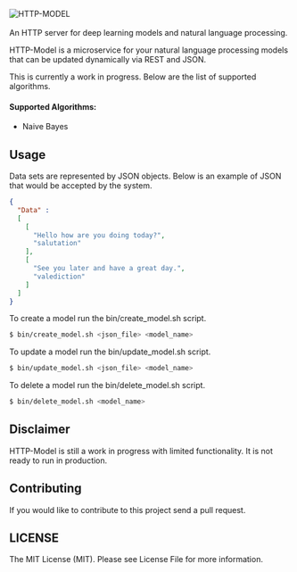 ![HTTP-MODEL](https://github.com/lukebrains/http-model/blob/master/logo/http_model.png "HTTP-Model")
<br/><br/>
An HTTP server for deep learning models and natural language processing.

HTTP-Model is a microservice for your natural language processing models 
that can be updated dynamically via REST and JSON.

This is currently a work in progress. Below are the list of supported algorithms.

#### Supported Algorithms:
+ Naive Bayes

## Usage

Data sets are represented by JSON objects. Below is an example of JSON that would be accepted by the system.
```json
{
  "Data" : 
  [
    [
      "Hello how are you doing today?",
      "salutation"
    ],
    [
      "See you later and have a great day.",
      "valediction"
    ]
  ]
}
```

To create a model run the bin/create_model.sh script.
```bash
$ bin/create_model.sh <json_file> <model_name>
```

To update a model run the bin/update_model.sh script.
```bash
$ bin/update_model.sh <json_file> <model_name>
```

To delete a model run the bin/delete_model.sh script.
```bash
$ bin/delete_model.sh <model_name>
```

## Disclaimer
HTTP-Model is still a work in progress with limited functionality. It is not ready to run in production.

## Contributing
If you would like to contribute to this project send a pull request.

## LICENSE

The MIT License (MIT). Please see License File for more information.

